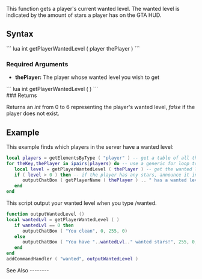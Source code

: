 This function gets a player's current wanted level. The wanted level is indicated by the amount of stars a player has on the GTA HUD.

Syntax
------

<section name="Server" class="server" show="true">
``` lua
int getPlayerWantedLevel ( player thePlayer )
```

### Required Arguments

-   **thePlayer:** The player whose wanted level you wish to get

</section>
<section name="Client" class="client" show="true">
``` lua
int getPlayerWantedLevel ( )
```

</section>
### Returns

Returns an *int* from 0 to 6 representing the player's wanted level, *false* if the player does not exist.

Example
-------

<section name="Example 1: Server" class="server" show="true">
This example finds which players in the server have a wanted level:

``` lua
local players = getElementsByType ( "player" ) -- get a table of all the players in the server
for theKey,thePlayer in ipairs(players) do -- use a generic for loop to step through each player
   local level = getPlayerWantedLevel ( thePlayer ) -- get the wanted level of the player
   if ( level > 0 ) then -- if the player has any stars, announce it in the chat:
      outputChatBox ( getPlayerName ( thePlayer ) .. " has a wanted level of " .. level .. "  stars!" )
   end 
end
```

</section>
<section name="Example 2: Client" class="client" show="true">
This script output your wanted level when you type /wanted.

``` lua
function outputWantedLevel ()
local wantedLvl = getPlayerWantedLevel ( )
   if wantedLvl == 0 then
      outputChatBox ( "You clean", 0, 255, 0)
   else
      outputChatBox ( "You have "..wantedLvl.." wanted stars!", 255, 0, 0)
   end
end
addCommandHandler ( "wanted", outputWantedLevel )
```

</section>
See Also
--------
